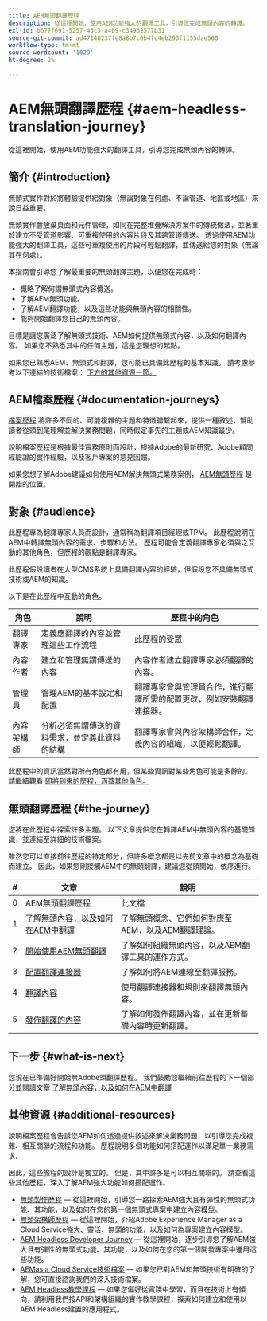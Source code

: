 ```yaml
---
title: AEM無頭翻譯歷程
description: 從這裡開始，使用AEM功能強大的翻譯工具，引導您完成無頭內容的轉譯。
exl-id: b677f691-5257-43c3-a4b9-c34932577b31
source-git-commit: ad47148237fe8a8b7c0b4fc4eb293f1155dae560
workflow-type: tm+mt
source-wordcount: '1029'
ht-degree: 2%

---
```


# AEM無頭翻譯歷程 {#aem-headless-translation-journey}

從這裡開始，使用AEM功能強大的翻譯工具，引導您完成無頭內容的轉譯。

## 簡介 {#introduction}

無頭式實作對於將體驗提供給對象（無論對象在何處、不論管道、地區或地區）來說日益重要。

無頭實作會放棄頁面和元件管理，如同在完整堆疊解決方案中的傳統做法，並著重於建立不受管道影響、可重複使用的內容片段及其跨管道傳送。 透過使用AEM功能強大的翻譯工具，這些可重複使用的片段可輕鬆翻譯，並傳送給您的對象（無論其在何處）。

本指南會引導您了解最重要的無頭翻譯主題，以便您在完成時：

* 概略了解何謂無頭式內容傳送。
* 了解AEM無頭功能。
* 了解AEM翻譯功能，以及這些功能與無頭內容的相關性。
* 能夠開始翻譯您自己的無頭內容。

目標是讓您廣泛了解無頭式技術、AEM如何提供無頭式內容，以及如何翻譯內容。 如果您不熟悉其中的任何主題，這是您理想的起點。

如果您已熟悉AEM、無頭式和翻譯，您可能已具備此歷程的基本知識。 請考慮參考以下連結的技術檔案： [下方的其他資源一節。](#additional-resources)

## AEM檔案歷程 {#documentation-journeys}

[檔案歷程](/help/journey-documentation/documentation-journeys.md) 將許多不同的、可能複雜的主題和特徵聯繫起來，提供一種敘述，幫助讀者從頭到尾理解並解決業務問題，同時假定事先的主題或AEM知識最少。

說明檔案歷程是根據最佳實務原則而設計，根據Adobe的最新研究、Adobe顧問經驗證的實作經驗，以及客戶專案的意見回饋。

如果您想了解Adobe建議如何使用AEM解決無頭式業務案例， [AEM無頭歷程](/help/journey-documentation/documentation-journeys.md) 是開始的位置。

## 對象 {#audience}

此歷程專為翻譯專家人員而設計，通常稱為翻譯項目經理或TPM。 此歷程說明在AEM中轉譯無頭內容的需求、步驟和方法。 歷程可能會定義翻譯專家必須與之互動的其他角色，但歷程的觀點是翻譯專家。

此歷程假設讀者在大型CMS系統上具備翻譯內容的經驗，但假設您不具備無頭式技術或AEM的知識。

以下是在此歷程中互動的角色。

| 角色 | 說明 | 歷程中的角色 |
|---|---|---|
| 翻譯專家 | 定義應翻譯的內容並管理這些工作流程 | 此歷程的受眾 |
| 內容作者 | 建立和管理無謂傳送的內容 | 內容作者建立翻譯專家必須翻譯的內容。 |
| 管理員 | 管理AEM的基本設定和配置 | 翻譯專家會與管理員合作，進行翻譯所需的配置更改，例如安裝翻譯連接器。 |
| 內容架構師 | 分析必須無謂傳送的資料需求，並定義此資料的結構 | 翻譯專家會與內容架構師合作，定義內容的組織，以便輕鬆翻譯。 |

此歷程中的資訊當然對所有角色都有用，但某些資訊對某些角色可能是多餘的。 請繼續觀看 [即將到來的歷程，涵蓋其他角色。](/help/journey-documentation/documentation-journeys.md#journeys)

## 無頭翻譯歷程 {#the-journey}

您將在此歷程中探索許多主題。 以下文章提供您在轉譯AEM中無頭內容的基礎知識，並連結至詳細的技術檔案。

雖然您可以直接前往歷程的特定部分，但許多概念都是以先前文章中的概念為基礎而建立。 因此，如果您剛接觸AEM中的無頭翻譯，建議您從頭開始，依序進行。

| # | 文章 | 說明 |
|---|---|---|
| 0 | AEM無頭翻譯歷程 | 此文檔 |
| 1 | [了解無頭內容，以及如何在AEM中翻譯](learn-about.md) | 了解無頭概念、它們如何對應至AEM，以及AEM翻譯理論。 |
| 2 | [開始使用AEM無頭翻譯](getting-started.md) | 了解如何組織無頭內容，以及AEM翻譯工具的運作方式。 |
| 3 | [配置翻譯連接器](configure-connector.md) | 了解如何將AEM連線至翻譯服務。 |
| 4 | [翻譯內容](translate-content.md) | 使用翻譯連接器和規則來翻譯無頭內容。 |
| 5 | [發佈翻譯的內容](publish-content.md) | 了解如何發佈翻譯內容，並在更新基礎內容時更新翻譯。 |

## 下一步 {#what-is-next}

您現在已準備好開始無Adobe頭翻譯歷程。 我們鼓勵您繼續前往歷程的下一個部分並閱讀文章 [了解無頭內容，以及如何在AEM中翻譯](learn-about.md)

## 其他資源 {#additional-resources}

說明檔案歷程會告訴您AEM如何透過提供敘述來解決業務問題，以引導您完成複雜、相互關聯的流程和功能。 歷程說明多個功能如何搭配運作以滿足單一業務需求。

因此，這些旅程的設計是獨立的。 但是，其中許多是可以相互關聯的。 請查看這些其他歷程，深入了解AEM強大功能如何搭配運作。

* [無頭製作歷程](/help/journey-headless/author/overview.md)  — 從這裡開始，引導您一路探索AEM強大且有彈性的無頭式功能、其功能，以及如何在您的第一個無頭式專案中建立內容模型。
* [無頭架構師歷程](/help/journey-headless/architect/overview.md)  — 從這裡開始，介紹Adobe Experience Manager as a Cloud Service強大、靈活、無頭的功能，以及如何為專案建立內容模型。
* [AEM Headless Developer Journey](/help/journey-headless/developer/overview.md)  — 從這裡開始，逐步引導您了解AEM強大且有彈性的無頭式功能、其功能，以及如何在您的第一個開發專案中運用這些功能。
* [AEMas a Cloud Service技術檔案](https://experienceleague.adobe.com/docs/experience-manager-cloud-service.html)  — 如果您已對AEM和無頭技術有明確的了解，您可直接諮詢我們的深入技術檔案。
* [AEM Headless教學課程](https://experienceleague.adobe.com/docs/experience-manager-learn/getting-started-with-aem-headless/overview.html)  — 如果您偏好從實踐中學習，而且在技術上有傾向，請利用我們按API和架構組織的實作教學課程，探索如何建立和使用以AEM Headless建置的應用程式。
